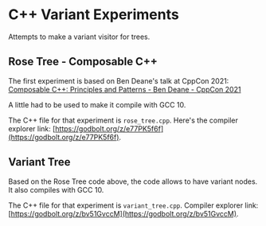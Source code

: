 # C++ Variant Experiments

Attempts to make a variant visitor for trees.

## Rose Tree - Composable C++

The first experiment is based on Ben Deane's talk at CppCon 2021: 
[Composable C++: Principles and Patterns - Ben Deane - CppCon 2021](https://www.youtube.com/watch?v=1-IuTLrwpuU)

A little had to be used to make it compile with GCC 10.

The C++ file for that experiment is `rose_tree.cpp`.
Here's the compiler explorer link: [https://godbolt.org/z/e77PK5f6f](https://godbolt.org/z/e77PK5f6f).

## Variant Tree

Based on the Rose Tree code above, the code allows to have variant nodes.
It also compiles with GCC 10.

The C++ file for that experiment is `variant_tree.cpp`.
Compiler explorer link: [https://godbolt.org/z/bv51GvccM](https://godbolt.org/z/bv51GvccM).